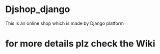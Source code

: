 # Djshop_django
This is an online shop which is made by Django platform 
# for more details plz check the <b>Wiki</b>
